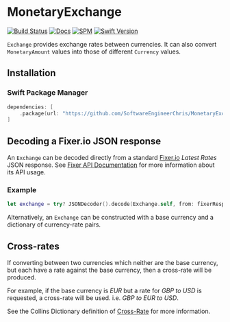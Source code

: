 # MonetaryExchange

[![Build Status](https://app.bitrise.io/app/57e424b934229804/status.svg?token=zDHT8jgVf-wPoK5oVp7LcA&branch=master)](https://app.bitrise.io/app/57e424b934229804)
[![Docs](https://softwareengineerchris.github.io/MonetaryExchange/badge.svg)](https://softwareengineerchris.github.io/MonetaryExchange)
[![SPM](https://img.shields.io/badge/SPM-Supported-informational)](#)
[![Swift Version](https://img.shields.io/badge/Swift%20Version-5.1-informational)](#)

`Exchange` provides exchange rates between currencies. It can also convert `MonetaryAmount` values into
those of different `Currency` values.

## Installation

### Swift Package Manager
```swift
dependencies: [
    .package(url: "https://github.com/SoftwareEngineerChris/MonetaryExchange.git", from: "1.0.0")
]
```

## Decoding a Fixer.io JSON response
An `Exchange` can be decoded directly from a standard [Fixer.io](https://fixer.io/) _Latest Rates_ JSON response.
See [Fixer API Documentation](https://fixer.io/documentation#latestrates) for more information about its API usage.

### Example
```swift
let exchange = try? JSONDecoder().decode(Exchange.self, from: fixerResponseData)
```

Alternatively, an `Exchange` can be constructed with a base currency and a dictionary of currency-rate pairs.

## Cross-rates

If converting between two currencies which neither are the base currency, but each have a rate against the base currency,
then a cross-rate will be produced.

For example, if the base currency is _EUR_ but a rate for _GBP to USD_ is requested, a cross-rate will be used. i.e. _GBP to EUR to USD_.

See the Collins Dictionary definition of [Cross-Rate](https://www.collinsdictionary.com/dictionary/english/cross-rate)
for more information.
